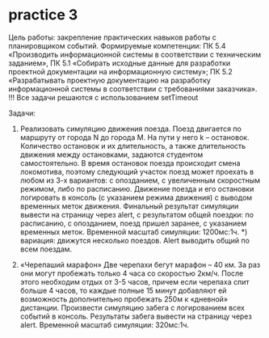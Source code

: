 # practice 3
Цель работы: закрепление практических навыков работы с планировщиком событий.
Формируемые
компетенции:
ПК
5.4
«Производить
информационной системы в соответствии с техническим заданием», ПК 5.1 «Собирать исходные
данные для разработки проектной документации на информационную систему»; ПК 5.2
«Разрабатывать проектную документацию на разработку информационной системы в
соответствии с требованиями заказчика».
!!! Все задачи решаются с использованием setTimeout

Задачи:
1) Реализовать симуляцию движения поезда.
Поезд двигается по маршруту от города N до города M. На пути у него k –
остановок. Количество остановок и их длительность, а также длительность движения
между остановками, задаются студентом самостоятельно. В время остановок поезда
происходит смена локомотива, поэтому следующий участок поезд может проехать в
любом из 3-х вариантов: с опозданием, с увеличенным скоростным режимом, либо по
расписанию. Движение поезда и его остановки логировать в консоль (с указанием режима
движения) с выводом временных меток движения. Финальный результат симуляции
вывести на страницу через alert, с результатом общей поездки: по расписанию, с
опозданием, поезд пришел заранее, с указанием временных меток.
Временной масштаб симуляции: 1200мс:1ч.
*) вариация: движутся несколько поездов. Alert выводить общий по всем
поездам.

2) «Черепаший марафон»
Две черепахи бегут марафон – 40 км. За раз они могут пробежать только 4
часа со скоростью 2км/ч. После этого необходим отдых от 3-5 часов, причем если
черепаха спит больше 4 часов, то каждые полные 15 минут добавляют ей возможность
дополнительно пробежать 250м к «дневной» дистанции. Произвести симуляцию забега с
логированием всех событий в консоль. Результаты забега вывести на страницу через alert.
Временной масштаб симуляции: 320мс:1ч.
